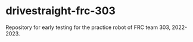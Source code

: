 # drivestraight-frc-303
Repository for early testing for the practice robot of FRC team 303, 2022-2023. 
